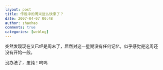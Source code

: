 ```yaml
---
layout: post
title: 传说中的周末这么快来了？
date: 2007-04-07 00:48
author: zhaohao
comments: true
categories: [weblog]
---
```

突然发现现在又已经是周末了，居然对这一星期没有任何记忆，似乎感觉是这周还没有开始一般。

没办法了，愚钝！呜呜
